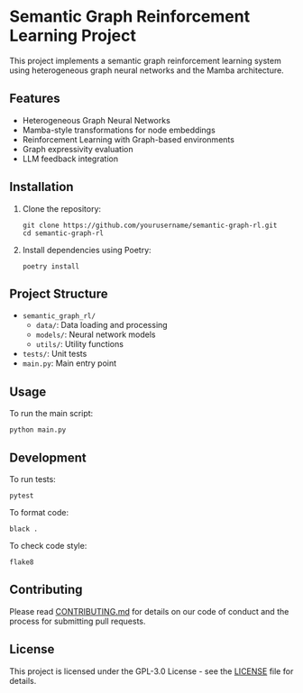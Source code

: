 # Semantic Graph Reinforcement Learning Project

This project implements a semantic graph reinforcement learning system using heterogeneous graph neural networks and the Mamba architecture.

## Features

- Heterogeneous Graph Neural Networks
- Mamba-style transformations for node embeddings
- Reinforcement Learning with Graph-based environments
- Graph expressivity evaluation
- LLM feedback integration

## Installation

1. Clone the repository:
   ```
   git clone https://github.com/yourusername/semantic-graph-rl.git
   cd semantic-graph-rl
   ```

2. Install dependencies using Poetry:
   ```
   poetry install
   ```

## Project Structure

- `semantic_graph_rl/`
  - `data/`: Data loading and processing
  - `models/`: Neural network models
  - `utils/`: Utility functions
- `tests/`: Unit tests
- `main.py`: Main entry point

## Usage

To run the main script:

```
python main.py
```

## Development

To run tests:

```
pytest
```

To format code:

```
black .
```

To check code style:

```
flake8
```

## Contributing

Please read [CONTRIBUTING.md](CONTRIBUTING.md) for details on our code of conduct and the process for submitting pull requests.

## License

This project is licensed under the GPL-3.0 License - see the [LICENSE](LICENSE) file for details.

